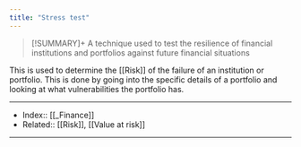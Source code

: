 ```yaml
---
title: "Stress test" 
---
```

> [!SUMMARY]+
> A technique used to test the resilience of financial institutions and portfolios against future financial situations

This is used to determine the [[Risk]] of the failure of an institution or portfolio. This is done by going into the specific details of a portfolio and looking at what vulnerabilities the portfolio has.

---
- Index:: [[_Finance]] 
- Related:: [[Risk]], [[Value at risk]]
---